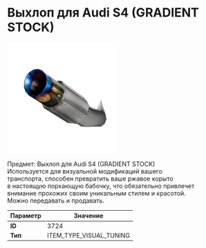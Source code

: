 # Выхлоп для Audi S4 (GRADIENT STOCK)

![Item Image](../img/3724.webp?raw=true)

Предмет: Выхлоп для Audi S4 (GRADIENT STOCK)<br>Используется для визуальной модификаций вашего<br>транспорта, способен превратить ваше ржавое корыто<br>в настоящую порхающую бабочку, что обязательно привлечет<br>внимание прохожих своим уникальным стилем и красотой.<br>Можно передавать и продавать.


| Параметр | Значение |
|----------|----------|
| **ID** | 3724 |
| **Тип** | ITEM_TYPE_VISUAL_TUNING |

